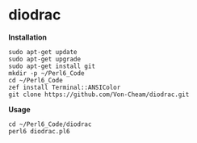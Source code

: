 # diodrac

**Installation**

```
sudo apt-get update
sudo apt-get upgrade
sudo apt-get install git
mkdir -p ~/Perl6_Code
cd ~/Perl6_Code
zef install Terminal::ANSIColor
git clone https://github.com/Von-Cheam/diodrac.git
```
**Usage**
```
cd ~/Perl6_Code/diodrac
perl6 diodrac.pl6
```
